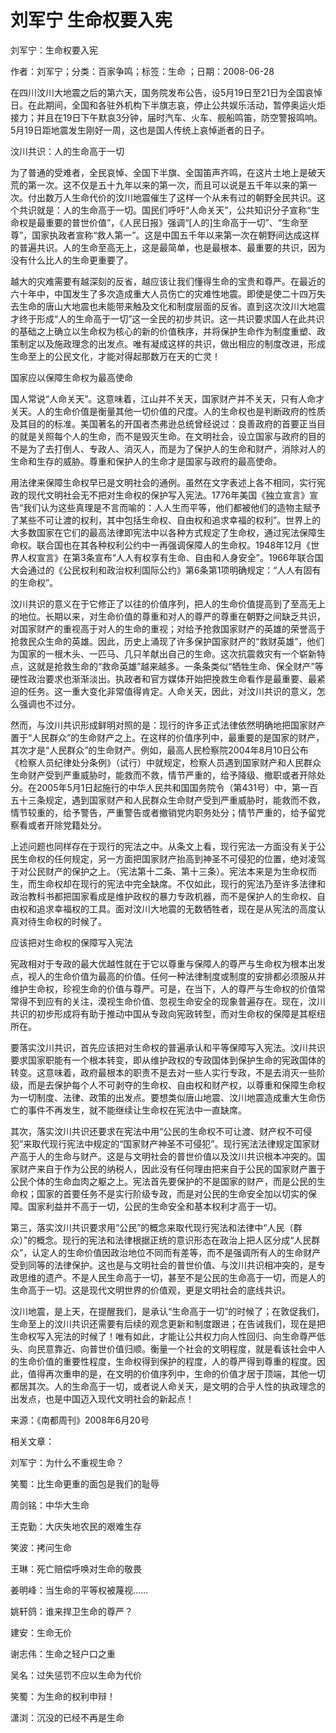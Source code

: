 # 刘军宁  生命权要入宪  
  
刘军宁：生命权要入宪  
作者：刘军宁；分类：百家争鸣；标签：生命 ；日期：2008-06-28  
在四川汶川大地震之后的第六天，国务院发布公告，设5月19日至21日为全国哀悼日。在此期间，全国和各驻外机构下半旗志哀，停止公共娱乐活动，暂停奥运火炬接力；并且在19日下午默哀3分钟，届时汽车、火车、舰船鸣笛，防空警报鸣响。5月19日距地震发生刚好一周，这也是国人传统上哀悼逝者的日子。  
汶川共识：人的生命高于一切  
为了普通的受难者，全民哀悼、全国下半旗、全国笛声齐鸣，在这片土地上是破天荒的第一次。这不仅是五十九年以来的第一次，而且可以说是五千年以来的第一次。付出数万人生命代价的汶川地震催生了这样一个从未有过的朝野全民共识。这个共识就是：人的生命高于一切。国民们呼吁“人命关天”，公共知识分子宣称“生命权是最重要的普世价值”，《人民日报》强调“[人的]生命高于一切”、“生命至尊”，国家执政者宣称“救人第一”。这是中国五千年以来第一次在朝野间达成这样的普遍共识。人的生命至高无上，这是最简单，也是最根本、最重要的共识，因为没有什么比人的生命更重要了。  
越大的灾难需要有越深刻的反省，越应该让我们懂得生命的宝贵和尊严。在最近的六十年中，中国发生了多次造成重大人员伤亡的灾难性地震。即使是使二十四万失去生命的唐山大地震也未能带来触及文化和制度层面的反省。直到这次汶川大地震才终于形成“人的生命高于一切”这一全民的初步共识。这一共识要求国人在此共识的基础之上确立以生命权为核心的新的价值秩序，并将保护生命作为制度重塑、政策制定以及施政理念的出发点。唯有凝成这样的共识，做出相应的制度改进，形成生命至上的公民文化，才能对得起那数万在天的亡灵！  
国家应以保障生命权为最高使命  
国人常说“人命关天”。这意味着，江山并不关天，国家财产并不关天，只有人命才关天。人的生命价值是衡量其他一切价值的尺度。人的生命权也是判断政府的性质及其目的的标准。美国著名的开国者杰弗逊总统曾经说过：良善政府的首要正当目的就是关照每个人的生命，而不是毁灭生命。在文明社会，设立国家与政府的目的不是为了去打倒人、专政人、消灭人，而是为了保护人的生命和财产，消除对人的生命和生存的威胁。尊重和保护人的生命才是国家与政府的最高使命。  
用法律来保障生命权早已是文明社会的通例。虽然在文字表述上各不相同，实行宪政的现代文明社会无不把对生命权的保护写入宪法。1776年美国《独立宣言》宣告“我们认为这些真理是不言而喻的：人人生而平等，他们都被他们的造物主赋予了某些不可让渡的权利，其中包括生命权、自由权和追求幸福的权利”。世界上的大多数国家在它们的最高法律即宪法中以各种方式规定了生命权，通过宪法保障生命权。联合国也在其各种权利公约中一再强调保障人的生命权。1948年12月《世界人权宣言》在第3条宣布“人人有权享有生命、自由和人身安全”。1966年联合国大会通过的《公民权利和政治权利国际公约》第6条第1项明确规定：“人人有固有的生命权”。  
汶川共识的意义在于它修正了以往的价值序列，把人的生命价值提高到了至高无上的地位。长期以来，对生命价值的尊重和对人的尊严的尊重在朝野之间缺乏共识，对国家财产的重视高于对人的生命的重视；对给予抢救国家财产的英雄的荣誉高于抢救民众生命的英雄。因此，历史上涌现了许多保护国家财产的“救财英雄”，他们为国家的一根木头、一匹马、几只羊献出自己的生命。这次抗震救灾有一个崭新特点，这就是抢救生命的“救命英雄”越来越多。一条条类似“牺牲生命、保全财产”等硬性政治要求也渐渐淡出。执政者和官方媒体开始把挽救生命看作是最重要、最紧迫的任务。这一重大变化非常值得肯定。人命关天，因此，对汶川共识的意义，怎么强调也不过分。  
然而，与汶川共识形成鲜明对照的是：现行的许多正式法律依然明确地把国家财产置于“人民群众”的生命财产之上。在这样的价值序列中，最重要的是国家的财产，其次才是“人民群众”的生命财产。例如，最高人民检察院2004年8月10日公布《检察人员纪律处分条例》（试行）中就规定，检察人员遇到国家财产和人民群众生命财产受到严重威胁时，能救而不救，情节严重的，给予降级、撤职或者开除处分。在2005年5月1日起施行的中华人民共和国国务院令（第431号）中，第一百五十三条规定，遇到国家财产和人民群众生命财产受到严重威胁时，能救而不救，情节较重的，给予警告，严重警告或者撤销党内职务处分；情节严重的，给予留党察看或者开除党籍处分。  
上述问题也同样存在于现行的宪法之中。从条文上看，现行宪法一方面没有关于公民生命权的任何规定，另一方面把国家财产抬高到神圣不可侵犯的位置，绝对凌驾于对公民财产的保护之上。（宪法第十二条、第十三条）。宪法本来是为生命权而生，而生命权却在现行的宪法中完全缺席。不仅如此，现行的宪法乃至许多法律和政治教科书都把国家看成是维护政权的暴力专政机器，而不是保护人的生命权、自由权和追求幸福权的工具。面对汶川大地震的无数牺牲者，现在是从宪法的高度认真对待生命权的时候了。  
应该把对生命权的保障写入宪法  
宪政相对于专政的最大优越性就在于它以尊重与保障人的尊严与生命权为根本出发点，视人的生命价值为最高的价值。任何一种法律制度或制度的安排都必须服从并维护生命权，珍视生命的价值与尊严。可是，在当下，人的尊严与生命权的价值常常得不到应有的关注，漠视生命价值、忽视生命安全的现象普遍存在。现在，汶川共识的初步形成将有助于推动中国从专政向宪政转型，而对生命权的保障是其枢纽所在。  
要落实汶川共识，首先应该把对生命权的普遍承认和平等保障写入宪法。汶川共识要求国家职能有一个根本转变，即从维护政权的专政国体到保护生命的宪政国体的转变。这意味着，政府最根本的职责不是去对一些人实行专政，不是去消灭一些阶级，而是去保护每个人不可剥夺的生命权、自由权和财产权，以尊重和保障生命权为一切制度、法律、政策的出发点。要想类似唐山地震、汶川地震造成重大生命伤亡的事件不再发生，就不能继续让生命权在宪法中一直缺席。  
其次，落实汶川共识还要求在宪法中用“公民的生命权不可让渡、财产权不可侵犯”来取代现行宪法中规定的“国家财产神圣不可侵犯”。现行宪法法律规定国家财产高于人的生命与财产。这是与文明社会的普世价值以及汶川共识根本冲突的。国家财产来自于作为公民的纳税人，因此没有任何理由把来自于公民的国家财产置于公民个体的生命血肉之躯之上。宪法首先要保护的不是国家的财产，而是公民的生命权；国家的首要任务不是实行阶级专政，而是对公民的生命安全加以切实的保障。国家利益并不高于一切，公民的生命安全和基本权利才高于一切。  
第三，落实汶川共识要求用“公民”的概念来取代现行宪法和法律中“人民（群众）”的概念。现行的宪法和法律根据正统的意识形态在政治上把人区分成“人民群众”，认定人的生命价值因政治地位不同而有差等，而不是强调所有人的生命财产受到同等的法律保护。这也是与文明社会的普世价值、与汶川共识相冲突的，是专政思维的遗产。不是人民生命高于一切，甚至不是公民的生命高于一切，而是人的生命高于一切。这是现代文明世界的价值观，更是文明社会的底线共识。  
汶川地震，是上天，在提醒我们，是承认“生命高于一切”的时候了；在敦促我们，生命至上的汶川共识还需要有后续的观念更新和制度跟进；在告诫我们，现在是把生命权写入宪法的时候了！唯有如此，才能让公共权力向人性回归、向生命尊严低头、向民意靠近、向普世价值归顺。衡量一个社会的文明程度，就是看该社会中人的生命价值的重要性程度，生命权得到保护的程度，人的尊严得到尊重的程度。因此，值得再次重申的是，在文明的价值序列中，生命的价值才居于顶端，其他一切都居其次。人的生命高于一切，或者说人命关天，是文明的合乎人性的执政理念的出发点，也是中国迈入现代文明社会的新起点！  
来源：《南都周刊》2008年6月20号  
  
相关文章：  
刘军宁：为什么不重视生命？  
笑蜀：比生命更重的面包是我们的耻辱  
周剑铭：中华大生命  
王克勤：大庆失地农民的艰难生存  
笑波：拷问生命  
王琳：死亡赔偿呼唤对生命的敬畏  
姜明峰：当生命的平等权被蔑视……  
姚轩鸽：谁来捍卫生命的尊严？  
建安：生命无价  
谢志伟：生命之轻户口之重  
吴名：过失惩罚不应以生命为代价  
笑蜀：为生命的权利申辩！  
潇浏：沉没的已经不再是生命
